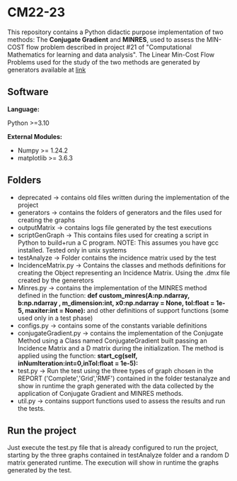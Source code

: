 # CM22-23
This repository contains a Python didactic purpose implementation of two methods: The **Conjugate Gradient** and **MINRES**, used to assess the MIN-COST flow problem described in project #21 of "Computational Mathematics for learning and data analysis".
The Linear Min-Cost Flow Problems used for the study of the two methods are generated by generators available at [link](https://commalab.di.unipi.it/datasets/mcf/)

## Software
**Language:**

Python >=3.10

**External Modules:**

- Numpy >= 1.24.2
- matplotlib >= 3.6.3

## Folders
 
* deprecated -> contains old files written during the implementation of the project
* generators -> contains the folders of generators and the files used for creating the graphs
* outputMatrix -> contains logs file generated by the test executions
* scriptGenGraph -> This contains files used for creating a script in Python to build+run a C program. NOTE: This assumes you have gcc installed. Tested only in unix systems
* testAnalyze -> Folder contains the incidence matrix used by the test
* IncidenceMatrix.py -> Contains the classes and methods definitions for creating the Object representing an Incidence Matrix. Using  the .dmx file created by the generetors
* Minres.py -> contains the implementation of the MINRES method defined in the function: **def custom_minres(A:np.ndarray, b:np.ndarray , m_dimension:int, x0:np.ndarray = None, tol:float = 1e-5, maxiter:int = None):** and other definitions of support functions (some used only in a test phase)
* configs.py -> contains some of the constants variable definitions
* conjugateGradient.py -> contains the implementation of the Conjugate Method using a Class named ConjugateGradient built passing an Incidence Matrix and a D matrix during the initialization. The method is applied using the function: **start_cg(self, inNumIteration:int=0,inTol:float = 1e-5):**
* test.py -> Run the test using the three types of graph chosen in the REPORT ('Complete','Grid','RMF') contained in the folder testanalyze and show in runtime the graph generated with the data collected by the application of Conjugate Gradient and MINRES methods.
* util.py -> contains support functions used to assess the results and run the tests.

## Run the project
Just execute the test.py file that is already configured to run the project, starting by the three graphs contained in testAnalyze folder and a random D matrix generated runtime. The execution will show in runtime the graphs generated by the test. 


